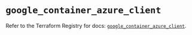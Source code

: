 # `google_container_azure_client`

Refer to the Terraform Registry for docs: [`google_container_azure_client`](https://registry.terraform.io/providers/hashicorp/google/5.40.0/docs/resources/container_azure_client).

